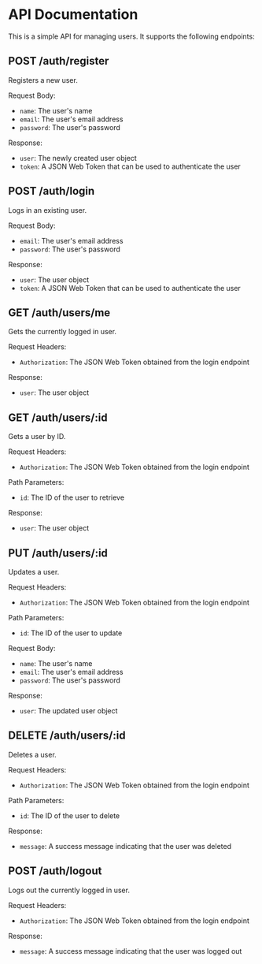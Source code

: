 # API Documentation

This is a simple API for managing users. It supports the following endpoints:

## POST /auth/register

Registers a new user.

Request Body:

* `name`: The user's name
* `email`: The user's email address
* `password`: The user's password

Response:

* `user`: The newly created user object
* `token`: A JSON Web Token that can be used to authenticate the user

## POST /auth/login

Logs in an existing user.

Request Body:

* `email`: The user's email address
* `password`: The user's password

Response:

* `user`: The user object
* `token`: A JSON Web Token that can be used to authenticate the user

## GET /auth/users/me

Gets the currently logged in user.

Request Headers:

* `Authorization`: The JSON Web Token obtained from the login endpoint

Response:

* `user`: The user object

## GET /auth/users/:id

Gets a user by ID.

Request Headers:

* `Authorization`: The JSON Web Token obtained from the login endpoint

Path Parameters:

* `id`: The ID of the user to retrieve

Response:

* `user`: The user object

## PUT /auth/users/:id

Updates a user.

Request Headers:

* `Authorization`: The JSON Web Token obtained from the login endpoint

Path Parameters:

* `id`: The ID of the user to update

Request Body:

* `name`: The user's name
* `email`: The user's email address
* `password`: The user's password

Response:

* `user`: The updated user object

## DELETE /auth/users/:id

Deletes a user.

Request Headers:

* `Authorization`: The JSON Web Token obtained from the login endpoint

Path Parameters:

* `id`: The ID of the user to delete

Response:

* `message`: A success message indicating that the user was deleted

## POST /auth/logout

Logs out the currently logged in user.

Request Headers:

* `Authorization`: The JSON Web Token obtained from the login endpoint

Response:

* `message`: A success message indicating that the user was logged out

